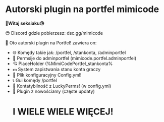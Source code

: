# Autorski plugin na portfel mimicode

**👋Witaj seksiaku😘**

😍 Discord gdzie pobierzesz: dsc.gg/mimicode

🎇 Oto autorski plugin na Portfel! zawiera on:
 * 🌐 Komędy takie jak: /portfel, /stankonta, /adminportfel
 * 📛 Permsije do adminportfel (mimicode.portfel.adminportfel)
 * 💘 PlaceHolder (%MimiCodePortfel_stankonta%
 * 💵 System zapistwania stanu konta graczy
 * 🔋 Plik konfiguracyjny Config.yml!
 * 📞 Gui komędy /portfel
 * 📡 Kontatybilność z LuckyPerms! (w config.yml)
 * 🔮 Plugin z nowościamy (częste updaty)
   # I WIELE WIELE WIĘCEJ!
